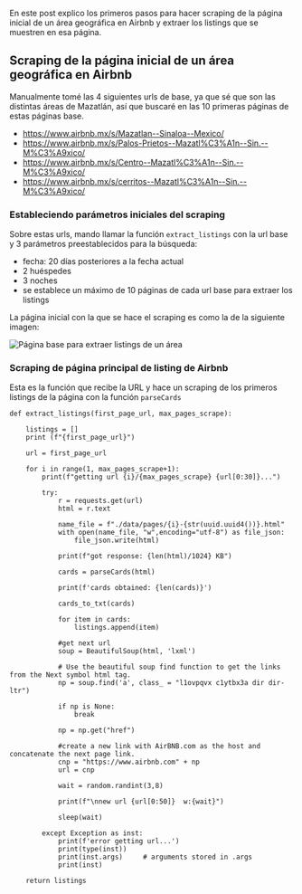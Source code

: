 En este post explico los primeros pasos para hacer scraping de la página inicial de un área geográfica en Airbnb y extraer los listings que se muestren en esa página.

## Scraping de la página inicial de un área geográfica en Airbnb

Manualmente tomé las 4 siguientes urls de base, ya que sé que son las distintas áreas de Mazatlán, así que buscaré en las 10 primeras páginas de estas páginas base.
* https://www.airbnb.mx/s/Mazatlan--Sinaloa--Mexico/
* https://www.airbnb.mx/s/Palos-Prietos--Mazatl%C3%A1n--Sin.--M%C3%A9xico/
* https://www.airbnb.mx/s/Centro--Mazatl%C3%A1n--Sin.--M%C3%A9xico/
* https://www.airbnb.mx/s/cerritos--Mazatl%C3%A1n--Sin.--M%C3%A9xico/

### Estableciendo parámetros iniciales del scraping
Sobre estas urls, mando llamar la función `extract_listings` con la url base y 3 parámetros preestablecidos para la búsqueda:
* fecha: 20 días posteriores a la fecha actual
* 2 huéspedes
* 3 noches
* se establece un máximo de 10 páginas de cada url base para extraer los listings

La página inicial con la que se hace el scraping es como la de la siguiente imagen:

![Página base para extraer listings de un área](http://www.jrg9.com/blog/assets/images/img-airbnb-1.jpeg)

### Scraping de página principal de listing de Airbnb
Esta es la función que recibe la URL y hace un scraping de los primeros listings de la página con la función `parseCards`

```
def extract_listings(first_page_url, max_pages_scrape):

    listings = []
    print (f"{first_page_url}")

    url = first_page_url

    for i in range(1, max_pages_scrape+1):
        print(f"getting url {i}/{max_pages_scrape} {url[0:30]}...")

        try:
            r = requests.get(url)
            html = r.text

            name_file = f"./data/pages/{i}-{str(uuid.uuid4())}.html"
            with open(name_file, "w",encoding="utf-8") as file_json:
                file_json.write(html)

            print(f"got response: {len(html)/1024} KB")

            cards = parseCards(html)

            print(f'cards obtained: {len(cards)}')

            cards_to_txt(cards)

            for item in cards:
                listings.append(item)

            #get next url
            soup = BeautifulSoup(html, 'lxml')

            # Use the beautiful soup find function to get the links from the Next symbol html tag.
            np = soup.find('a', class_ = "l1ovpqvx c1ytbx3a dir dir-ltr")

            if np is None:
                break

            np = np.get("href")
            
            #create a new link with AirBNB.com as the host and concatenate the next page link.
            cnp = "https://www.airbnb.com" + np
            url = cnp

            wait = random.randint(3,8)

            print(f"\nnew url {url[0:50]}  w:{wait}")

            sleep(wait)
        
        except Exception as inst:
            print(f'error getting url...')
            print(type(inst))
            print(inst.args)     # arguments stored in .args
            print(inst) 
        
    return listings
```
